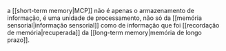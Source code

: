 a [[short-term memory|MCP]] não é apenas o armazenamento de informação, é uma unidade de processamento, não só da [[memória sensorial|informação sensorial]] como de informação que foi [[recordação de memória|recuperada]] da [[long-term memory|memória de longo prazo]].